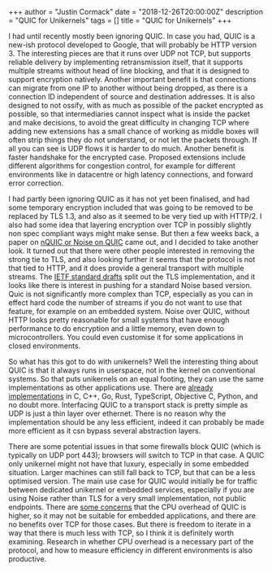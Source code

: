 +++
author = "Justin Cormack"
date = "2018-12-26T20:00:00Z"
description = "QUIC for Unikernels"
tags = []
title = "QUIC for Unikernels"
+++

I had until recently mostly been ignoring QUIC. In case you had, QUIC is a 
new-ish protocol developed to Google, that will probably be HTTP version 3. The 
interesting pieces are that it runs over UDP not TCP, but supports reliable 
delivery by implementing retransmission itself, that it supports multiple 
streams without head of line blocking, and that it is designed to support 
encryption natively. Another important benefit is that connections can migrate 
from one IP to another without being dropped, as there is a connection ID 
independent of source and destination addresses. It is also designed to not 
ossify, with as much as possible of the packet encrypted as possible, so that 
intermediaries cannot inspect what is inside the packet and make decisions, to 
avoid the great difficulty in changing TCP where adding new extensions has a 
small chance of working as middle boxes will often strip things they do not 
understand, or not let the packets through. If all you can see is UDP flows it 
is harder to do much. Another benefit is faster handshake for the encrypted 
case. Proposed extensions include different algorithms for congestion control, 
for example for different environments like in datacentre or high latency 
connections, and forward error correction.

I had partly been ignoring QUIC as it has not yet been finalised, and had some 
temporary encryption included that was going to be removed to be replaced by 
TLS 1.3, and also as it seemed to be very tied up with HTTP/2. I also had some 
idea that layering encryption over TCP in possibly slightly non spec compliant
ways might make sense. But then a few weeks back, a paper on [nQUIC or Noise on 
QUIC](https://dl.acm.org/citation.cfm?id=3284854) came out, and I decided to 
take another look. It turned out that there were other people interested in 
removing the strong tie to TLS, and also looking further it seems that the 
protocol is not that tied to HTTP, and it does provide a general transport with 
multiple streams. The [IETF standard 
drafts](https://datatracker.ietf.org/doc/draft-ietf-quic-transport/) split out 
the TLS implementation, and it looks like there is interest in pushing for a 
standard Noise based version. Quic is not significantly more complex than TCP, 
especially as you can in effect hard code the number of streams if you do not 
want to use that feature, for example on an embedded system. Noise over QUIC, 
without HTTP looks pretty reasonable for small systems that have enough 
performance to do encryption and a little memory, even down to 
microcontrollers. You could even customise it for some applications in closed 
environments.

So what has this got to do with unikernels? Well the interesting thing about 
QUIC is that it always runs in userspace, not in the kernel on conventional 
systems. So that puts unikernels on an equal footing, they can use the same 
implementations as other applications use. There are [already 
implementations](https://github.com/quicwg/base-drafts/wiki/Implementations) in 
C, C++, Go, Rust, TypeScript, Objective C, Python, and no doubt more. 
Interfacing QUIC to a transport stack is pretty simple as UDP is just a thin 
layer over ethernet. There is no reason why the implementation should be any 
less efficient, indeed it can probably be made more efficient as it csn bypass 
several abstraction layers.

There are some potential issues in that some firewalls block QUIC (which is 
typically on UDP port 443); browsers will switch to TCP in that case. A QUIC 
only unikernel might not have that luxury, especially in some embedded 
situation. Larger machines can still fall back to TCP, but that can be a less 
optimised version. The main use case for QUIC would initially be for traffic 
between dedicated unikernel or embedded services, especially if you are using 
Noise rather than TLS for a very small implementation, not public endpoints. 
There are [some 
concerns](https://calendar.perfplanet.com/2018/quic-and-http-3-too-big-to-fail/)
 that the CPU overhead of QUIC is higher, so it may not be suitable for 
embedded applications, and there are no benefits over TCP for those cases. But 
there is freedom to iterate in a way that there is much less with TCP, so I 
think it is definitely worth examining. Research in whether CPU overhead is a 
necessary part of the protocol, and how to measure efficiency in different 
environments is also productive.

